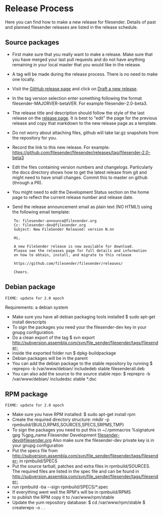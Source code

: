 # Release Process

Here you can find how to make a new release for filesender. Details of
past and planned filesender releases are listed in the release
schedule.

## Source packages

* First make sure that you really want to make a release. Make sure
  that you have merged your last pull requests and do not have
  anything remaining in your local master that you would like in the
  release.

* A tag will be made during the release process. There is no need to
  make one locally.

* Visit the [GitHub release page](https://github.com/filesender/filesender/releases)
  and click on [Draft a new release](https://github.com/filesender/filesender/releases/new).

* In the tag version selection enter something following the format filesender-MAJORVER-betaVER.
  For example filesender-2.0-beta3.

* The release title and description should follow the style of the last release on
  the [release page](https://github.com/filesender/filesender/releases). It is best
  to "edit" the page for the previous release and copy that markdown to the new release
  page as a template.
  
* Do not worry about attaching files, github will take tar.gz
  snapshots from the repository for you.

* Record the link to this new release.
  For example: https://github.com/filesender/filesender/releases/tag/filesender-2.0-beta3

* Edit the files containing version numbers and changelogs.
  Particularly the docs directory shows how to get the latest release
  from git and might need to have small changes. Commit this to master
  on github (through a PR).

* You might need to edit the Development Status section on the home
  page to reflect the current release number and release date.

* Send the release announcement email as plain text (NO HTML!) using
  the following email template:

```
    To: filesender-announce@filesender.org
    Cc: filesender-dev@filesender.org
    Subject: New FileSender Released: version N.nn 

    Hi,

    A new FileSender release is now available for download.
    Please see the releases page for full details and information
    on how to obtain, install, and migrate to this release
    
    https://github.com/filesender/filesender/releases/

    Cheers.
```
    

## Debian package

```
FIXME: update for 2.0 epoch
```

Requirements: a debian system

* Make sure you have all debian packaging tools installed $ sudo apt-get install devscripts
* To sign the packages you need your the filesender-dev key in your gnupg configuration.
* Do a clean export of the tag $ svn export http://subversion.assembla.com/svn/file_sender/filesender/tags/filesender-
* inside the exported folder run $ dpkg-buildpackage
* Debian packages will be in the parent
* You can add the debian package to the stable repository by running $ reprepro -b /var/www/debian/ includedeb stable filesenderall.deb
* You can also add the source to the source stable repo: $ reprepro -b /var/www/debian/ includedsc stable *.dsc

## RPM package

```
FIXME: update for 2.0 epoch
```

* Make sure you have RPM installed: $ sudo apt-get install rpm
* Create the required directory structure: mkdir -p rpmbuild/{BUILD,RPMS,SOURCES,SPECS,SRPMS,TMP}
* To sign the packages you need to put this in ~/.rpmmacros %signature gpg %gpg_name Filesender Development filesender-dev@filesender.org Also make sure the filesender-dev private key is in your gnupg configuration
* Put the specs file from http://subversion.assembla.com/svn/file_sender/filesender/tags/filesender- in rpmbuild/SPECS
* Put the source tarball, patches and extra files in rpmbuild/SOURCES. The required files are listed in the spec file and can be found in http://subversion.assembla.com/svn/file_sender/filesender/tags/filesender-
* run rpmbuild -ba --sign rpmbuild/SPECS/*.spec
* If everything went well the RPM's will be in rpmbuild/RPMS
* to publish the RPM copy it to /var/www/rpm/stable
* Update the yum repository database: $ cd /var/www/rpm/stable $ createrepo -o . .
